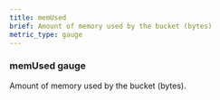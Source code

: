 ```yaml
---
title: memUsed
brief: Amount of memory used by the bucket (bytes)
metric_type: gauge
---
```

### memUsed gauge

Amount of memory used by the bucket (bytes).